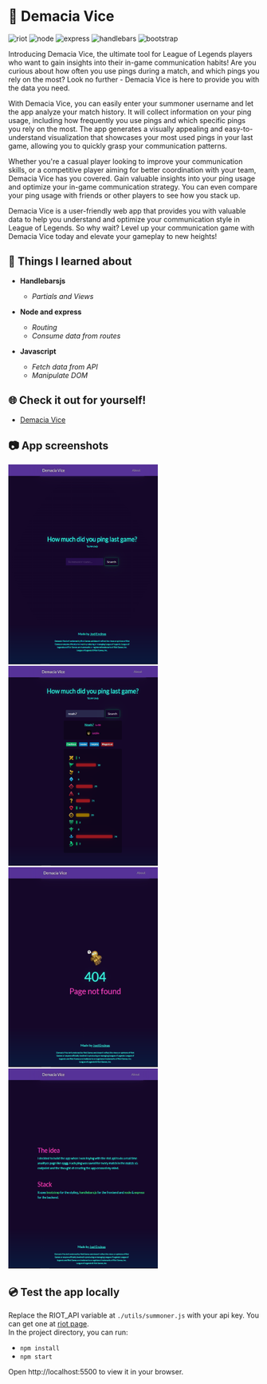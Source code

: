 # 🌴 Demacia Vice 
<img src="https://img.shields.io/badge/LOLAPI-D32936?style=for-the-badge&logo=riotgames&logoColor=white" alt="riot" style="max-width: 100%;"> <img src="https://img.shields.io/badge/Node.js-43853D?style=for-the-badge&logo=node.js&logoColor=white" alt="node" style="max-width: 100%;"> <img src="https://img.shields.io/badge/Express-000000?style=for-the-badge&logo=express&logoColor=white" alt="express" style="max-width: 100%;"> <img src="https://img.shields.io/badge/handlebars-AF4B0C?style=for-the-badge&logo=handlebarsdotjs&logoColor=white" alt="handlebars" style="max-width: 100%;"> <img src="https://img.shields.io/badge/Bootstrap-563D7C?style=for-the-badge&logo=bootstrap&logoColor=white" alt="bootstrap" style="max-width: 100%;">

Introducing Demacia Vice, the ultimate tool for League of Legends players who want to gain insights into their in-game communication habits! Are you curious about how often you use pings during a match, and which pings you rely on the most? Look no further - Demacia Vice is here to provide you with the data you need.

With Demacia Vice, you can easily enter your summoner username and let the app analyze your match history. It will collect information on your ping usage, including how frequently you use pings and which specific pings you rely on the most. The app generates a visually appealing and easy-to-understand visualization that showcases your most used pings in your last game, allowing you to quickly grasp your communication patterns.

Whether you're a casual player looking to improve your communication skills, or a competitive player aiming for better coordination with your team, Demacia Vice has you covered. Gain valuable insights into your ping usage and optimize your in-game communication strategy. You can even compare your ping usage with friends or other players to see how you stack up.

Demacia Vice is a user-friendly web app that provides you with valuable data to help you understand and optimize your communication style in League of Legends. So why wait? Level up your communication game with Demacia Vice today and elevate your gameplay to new heights!

## 🚀 Things I learned about
- **Handlebarsjs**

  - *Partials and Views*

- **Node and express**

  - *Routing*
  - *Consume data from routes*
  
- **Javascript**

  - *Fetch data from API*
  - *Manipulate DOM*
  
## 🌐 Check it out for yourself!
- [Demacia Vice](https://demacia-vice.onrender.com/)

## 📷 App screenshots
<img src="https://github.com/JoelEncinas/Demacia-vice/blob/main/demo_imgs/app_demo1.png" alt="demo" width="300" height="400"> <img src="https://github.com/JoelEncinas/Demacia-vice/blob/main/demo_imgs/app_demo2.png" alt="demo" width="300" height="400"> <img src="https://github.com/JoelEncinas/Demacia-vice/blob/main/demo_imgs/app_demo3.png" alt="demo" width="300" height="400"> <img src="https://github.com/JoelEncinas/Demacia-vice/blob/main/demo_imgs/app_demo4.png" alt="demo" width="300" height="400">

## 💿 Test the app locally

Replace the RIOT_API variable at `./utils/summoner.js` with your api key. You can get one at [riot page](https://developer.riotgames.com/).  
In the project directory, you can run:

- `npm install`
- `npm start`

Open http://localhost:5500 to view it in your browser.
